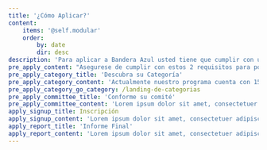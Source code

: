 ```yaml
---
title: '¿Cómo Aplicar?'
content:
    items: '@self.modular'
    order:
        by: date
        dir: desc
description: 'Para aplicar a Bandera Azul usted tiene que cumplir con un set de requisitos, para esto sigue los siguientes pasos'
pre_apply_content: "Asegurese de cumplir con estos 2 requisitos para poder aplicar\r\n correctamente a Bandera Azul."
pre_apply_category_title: 'Descubra su Categoría'
pre_apply_category_content: 'Actualmente nuestro programa cuenta con 15 categorías…identifique la categoría más idónea para su comité y comience a participar del programa.'
pre_apply_category_go_category: /landing-de-categorias
pre_apply_committee_title: 'Conforme su comité'
pre_apply_committee_content: 'Lorem ipsum dolor sit amet, consectetuer adipiscing elit, sed diam nonummy nibh euismod tincidunt ut'
apply_signup_title: Inscripción
apply_signup_content: 'Lorem ipsum dolor sit amet, consectetuer adipiscing elit, sed diam nonummy nibh euismod tincidunt ut'
apply_report_title: 'Informe Final'
apply_report_content: 'Lorem ipsum dolor sit amet, consectetuer adipiscing elit, sed diam nonummy nibh euismod tincidunt ut'
---
```


